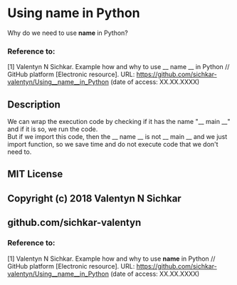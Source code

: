 # Using __name__ in Python
Why do we need to use __name__ in Python?

### Reference to:
[1] Valentyn N Sichkar. Example how and why to use __ name __ in Python // GitHub platform [Electronic resource]. URL: https://github.com/sichkar-valentyn/Using__name__in_Python (date of access: XX.XX.XXXX)

## Description
We can wrap the execution code by checking if it has the name "__ main __" and if it is so, we run the code.
<br/>But if we import this code, then the __ name __ is not __ main __ and we just import function, so we save time and do not execute code that we don't need to.

## MIT License
## Copyright (c) 2018 Valentyn N Sichkar
## github.com/sichkar-valentyn
### Reference to:
[1] Valentyn N Sichkar. Example how and why to use __name__ in Python // GitHub platform [Electronic resource]. URL: https://github.com/sichkar-valentyn/Using__name__in_Python (date of access: XX.XX.XXXX)
